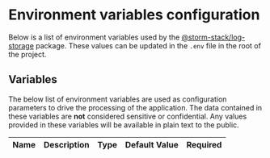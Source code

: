 <!-- Generated by Storm Stack -->

# Environment variables configuration

Below is a list of environment variables used by the
[@storm-stack/log-storage](https://www.npmjs.com/package/@storm-stack/log-storage)
package. These values can be updated in the `.env` file in the root of the
project.

## Variables

The below list of environment variables are used as configuration parameters to
drive the processing of the application. The data contained in these variables
are **not** considered sensitive or confidential. Any values provided in these
variables will be available in plain text to the public.

| Name | Description | Type | Default Value | Required |
| ---- | ----------- | ---- | ------------- | :------: |
